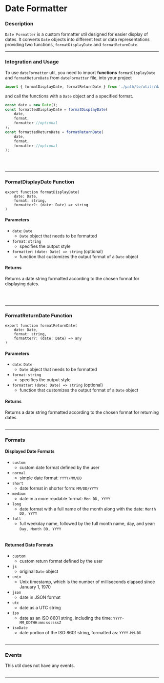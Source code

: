 # Date Formatter

### Description

`Date Formatter` is a custom formatter util designed for easier display of dates. It converts `Date` objects into different text or data representations providing two functions, `formatDisplayDate` and `formatReturnDate`.
****

### Integration and Usage

To use `dateFormatter` util, you need to import **functions** `formatDisplayDate` and `formatReturnDate` from `dateFormatter` file, into your project

```jsx
import { formatDisplayDate, formatReturnDate } from './path/to/utils/dateFormatter';
```

and call the functions with a `Date` object and a specified format.

```jsx
const date = new Date();
const formattedDisplayDate = formatDisplayDate(
    date, 
    format, 
    formatter //optional
); 
const formattedReturnDate = formatReturnDate(
    date, 
    format,
    formatter //optional
);
```
<br></br>
****

### FormatDisplayDate Function

```tsx
export function formatDisplayDate(
    date: Date, 
    format: string, 
    formatter?: (date: Date) => string
) 
```

#### Parameters

- `date`: `Date`
  - `Date` object that needs to be formatted
- `format`: `string`
  - specifies the output style
- `formatter`: `(date: Date) => string` (optional)
  - function that customizes the output format of a `Date` object

#### Returns

Returns a date string formatted according to the chosen format for displaying dates.

<br></br>
****

### FormatReturnDate Function

```tsx
export function formatReturnDate(
    date: Date, 
    format: string, 
    formatter?: (date: Date) => any
)
```

#### Parameters

- `date`: `Date`
  - `Date` object that needs to be formatted
- `format`: `string`
  - specifies the output style
- `formatter`: `(date: Date) => string` (optional)
  - function that customizes the output format of a `Date` object

#### Returns

Returns a date string formatted according to the chosen format for returning dates.
<br></br>
****

### Formats

#### Displayed Date Formats

- `custom`
  - custom date format defined by the user
- `normal` 
  - simple date format: `YYYY/MM/DD`
- `short`
  - date format in shorter form: `MM/DD/YYYY`
- `medium`
  - date in a more readable format: `Mon DD, YYYY`
- `long`
  - date format with a full name of the month along with the date: `Month DD, YYYY`
- `full`
  - full weekday name, followed by the full month name, day, and year: `Day, Month DD, YYYY`
<br></br>

#### Returned Date Formats

- `custom`
  - custom return format defined by the user
- `js`
  - original `Date` object
- `unix`
  - Unix timestamp, which is the number of milliseconds elapsed since January 1, 1970
- `json`
  - date in JSON format
- `utc`
  - date as a UTC string
- `iso`
  - date as an ISO 8601 string, including the time: `YYYY-MM_DDTHH:mm:ss:sssZ`
- `isoDate`
  - date portion of the ISO 8601 string, formatted as: `YYYY-MM-DD` 
<br></br>
****
 
### Events

This util does not have any events.
<br></br>
****